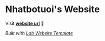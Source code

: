 
# Nhatbotuoi's Website

Visit **[website url](#)** 🚀

_Built with [Lab Website Template](https://greene-lab.gitbook.io/lab-website-template-docs)_

